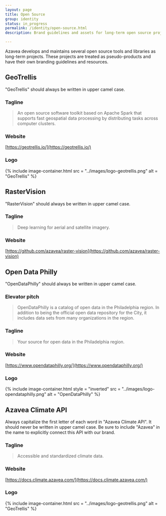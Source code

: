 ```yaml
---
layout: page
title: Open Source
group: identity
status: in_progress
permalink: /identity/open-source.html
description: Brand guidelines and assets for long-term open source projects.

---
```

Azavea develops and maintains several open source tools and libraries as long-term projects. These projects are treated as pseudo-products and have their own branding guidelines and resources.


## GeoTrellis
"GeoTrellis" should always be written in upper camel case.

### Tagline

> An open source software toolkit based on Apache Spark that supports fast geospatial data processing by distributing tasks across computer clusters.

### Website

[https://geotrellis.io/](https://geotrellis.io/)

### Logo

{% include image-container.html
  src =  "../images/logo-geotrellis.png"
  alt =  "GeoTrellis"
%}


## RasterVision
"RasterVision" should always be written in upper camel case.

### Tagline

> Deep learning for aerial and satellite imagery.

### Website

[https://github.com/azavea/raster-vision](https://github.com/azavea/raster-vision)

## Open Data Philly
"OpenDataPhilly" should always be written in upper camel case.

### Elevator pitch

> OpenDataPhilly is a catalog of open data in the Philadelphia region. In addition to being the official open data repository for the City, it includes data sets from many organizations in the region.

### Tagline

> Your source for open data in the Philadelphia region.

### Website

[https://www.opendataphilly.org/](https://www.opendataphilly.org/)

### Logo

{% include image-container.html
  style = "inverted"
  src =  "../images/logo-opendataphilly.png"
  alt =  "OpenDataPhilly"
%}

## Azavea Climate API
Always capitalize the first letter of each word in "Azavea Climate API". It should never be written in upper camel case. Be sure to include "Azavea" in the name to explicitly connect this API with our brand.

### Tagline

> Accessible and standardized climate data.

### Website

[https://docs.climate.azavea.com/](https://docs.climate.azavea.com/)

### Logo

{% include image-container.html
  src =  "../images/logo-geotrellis.png"
  alt =  "GeoTrellis"
%}
